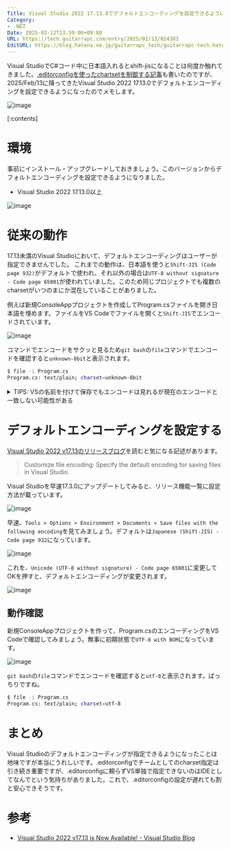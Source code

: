 ```yaml
---
Title: Visual Studio 2022 17.13.0でデフォルトエンコーディングを設定できるようになった
Category:
- .NET
Date: 2025-02-12T23:59:00+09:00
URL: https://tech.guitarrapc.com/entry/2025/02/13/024301
EditURL: https://blog.hatena.ne.jp/guitarrapc_tech/guitarrapc-tech.hatenablog.com/atom/entry/6802418398328241789
---
```


Visual StudioでC#コード中に日本語入れるとshift-jisになることは何度か触れてきました。[.editorconfigを使ったchartsetを制御する記事](https://tech.guitarrapc.com/entry/2025/02/07/235900)も書いたのですが、2025/Feb/13に降ってきたVisual Studio 2022 17.13.0でデフォルトエンコーディングを設定できるようになったのでメモします。

![image](https://github.com/user-attachments/assets/2e3dc3b3-dcd7-4e6b-9911-b73de58d783b)

[:contents]

# 環境

事前にインストール・アップグレードしておきましょう。このバージョンからデフォルトエンコーディングを設定できるようになりました。

* Visual Studio 2022 17.13.0以上

![image](https://github.com/user-attachments/assets/94c71b14-d8ea-4868-8f66-10a663c764b2)

# 従来の動作

17.13未満のVisual Studioにおいて、デフォルトエンコーディングはユーザーが指定できませんでした。
これまでの動作は、日本語を使うと`Shift-JIS (Code page 932)`がデフォルトで使われ、それ以外の場合は`UTF-8 without signature - Code page 65001`が使われていました。このため同じプロジェクトでも複数のcharsetがいつのまにか混在していることがありました。

例えば新規ConsoleAppプロジェクトを作成してProgram.csファイルを開き日本語を埋めます。ファイルをVS Codeでファイルを開くと`Shift-JIS`でエンコードされています。

![image](https://github.com/user-attachments/assets/6f6c53d2-2f11-4257-b1a0-f155aa1cdd6b)

コマンドでエンコードをサクッと見るため`git bash`の`file`コマンドでエンコードを確認すると`unknown-8bit`と表示されます。

```sh
$ file -i Program.cs
Program.cs: text/plain; charset=unknown-8bit
```

<details><summary>TIPS: VSの名前を付けて保存でもエンコードは見れるが現在のエンコードと一致しない可能性がある</summary>

Visual Studioでも`対象ファイルを開いて > File > Save As... でファイルの保存ダイアログ > Save横の▽ > Save with Encoding...`でファイルのエンコードを選択できます。ダイアログが開いたときの現在のエンコードは、UTF-8 (BOMあり)でもShift-JISと判定されるようなので注意です。

![image](https://github.com/user-attachments/assets/860d55c9-3001-4673-8822-9d4710ab7c10)

![image](https://github.com/user-attachments/assets/6e2480fd-e8bf-4d30-9f69-2d19c2f0c572)

</details>


# デフォルトエンコーディングを設定する

[Visual Studio 2022 v17.13のリリースブログ](https://devblogs.microsoft.com/visualstudio/visual-studio-2022-v17-13-is-now-available/)を読むと気になる記述があります。

> Customize file encoding: Specify the default encoding for saving files in Visual Studio.

Visual Studioを早速17.3.0にアップデートしてみると、リリース機能一覧に設定方法が載っています。

![image](https://github.com/user-attachments/assets/e74c691a-f2df-4ac2-8822-23cf3e88be8f)

早速、`Tools > Options > Environment > Documents > Save files with the following encoding`を見てみましょう。デフォルトは`Japanese (Shift-JIS) - Code page 932`になっています。

![image](https://github.com/user-attachments/assets/bd23e210-3642-4d37-83e0-fd04d2ef2d77)

これを、`Unicode (UTF-8 without signature) - Code page 65001`に変更してOKを押すと、デフォルトエンコーディングが変更されます。

![image](https://github.com/user-attachments/assets/dfe96ab3-d6f3-44b5-bc66-9664873ab801)

## 動作確認

新規ConsoleAppプロジェクトを作って、Program.csのエンコーディングをVS Codeで確認してみましょう。無事に初期状態で`UTF-8 with BOM`になっています。

![image](https://github.com/user-attachments/assets/d230937e-9054-4383-a904-7eadb6bcd8de)

`git bash`の`file`コマンドでエンコードを確認すると`utf-8`と表示されます。ばっちりですね。

```sh
$ file -i Program.cs
Program.cs: text/plain; charset=utf-8
```

# まとめ

Visual Studioのデフォルトエンコーディングが指定できるようになったことは地味ですが本当にうれしいです。.editorconfigでチームとしてのcharset指定は引き続き重要ですが、.editorconfigに頼らずVS単独で指定できないのはIDEとしてなんでという気持ちがありました。これで、.editorconfigの設定が遅れても割と安心できそうです。

# 参考

* [Visual Studio 2022 v17.13 is Now Available! - Visual Studio Blog](https://devblogs.microsoft.com/visualstudio/visual-studio-2022-v17-13-is-now-available/)
